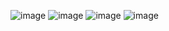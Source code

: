 ![image](https://github.com/faisalsajjad2111/mern-web/assets/45427078/e80be764-ebfb-4122-b686-4621b05dfbf5)
![image](https://github.com/faisalsajjad2111/mern-web/assets/45427078/7439e48e-6f6a-4585-bd96-ec0cb46204c0)
![image](https://github.com/faisalsajjad2111/mern-web/assets/45427078/c462d4e1-fbdc-4f8c-8304-c9b0edff4d6f)
![image](https://github.com/faisalsajjad2111/mern-web/assets/45427078/edc3ca5a-cc42-4f26-a64b-956cede16b16)
